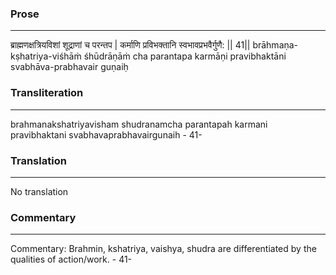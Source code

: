 ### Prose 
 --- 
ब्राह्मणक्षत्रियविशां शूद्राणां च परन्तप |
कर्माणि प्रविभक्तानि स्वभावप्रभवैर्गुणै: || 41||
brāhmaṇa-kṣhatriya-viśhāṁ śhūdrāṇāṁ cha parantapa
karmāṇi pravibhaktāni svabhāva-prabhavair guṇaiḥ

### Transliteration 
 --- 
brahmanakshatriyavisham shudranamcha parantapah karmani pravibhaktani svabhavaprabhavairgunaih - 41-

### Translation 
 --- 
No translation

### Commentary 
 --- 
Commentary: Brahmin, kshatriya, vaishya, shudra are differentiated by the qualities of action/work. - 41-